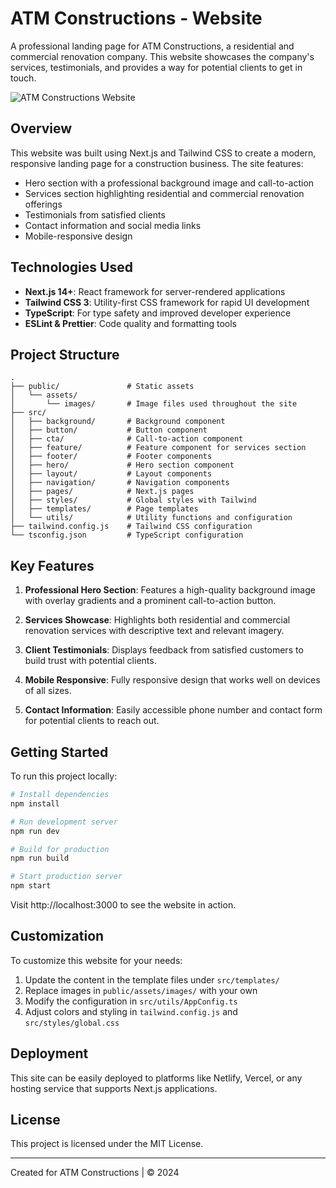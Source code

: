 # ATM Constructions - Website

A professional landing page for ATM Constructions, a residential and commercial renovation company. This website showcases the company's services, testimonials, and provides a way for potential clients to get in touch.

![ATM Constructions Website](/public/assets/images/nextjs-landing-page-banner.png)

## Overview

This website was built using Next.js and Tailwind CSS to create a modern, responsive landing page for a construction business. The site features:

- Hero section with a professional background image and call-to-action
- Services section highlighting residential and commercial renovation offerings
- Testimonials from satisfied clients
- Contact information and social media links
- Mobile-responsive design

## Technologies Used

- **Next.js 14+**: React framework for server-rendered applications
- **Tailwind CSS 3**: Utility-first CSS framework for rapid UI development
- **TypeScript**: For type safety and improved developer experience
- **ESLint & Prettier**: Code quality and formatting tools

## Project Structure

```
.
├── public/               # Static assets
│   └── assets/
│       └── images/       # Image files used throughout the site
├── src/
│   ├── background/       # Background component
│   ├── button/           # Button component
│   ├── cta/              # Call-to-action component
│   ├── feature/          # Feature component for services section
│   ├── footer/           # Footer components
│   ├── hero/             # Hero section component
│   ├── layout/           # Layout components
│   ├── navigation/       # Navigation components
│   ├── pages/            # Next.js pages
│   ├── styles/           # Global styles with Tailwind
│   ├── templates/        # Page templates
│   └── utils/            # Utility functions and configuration
├── tailwind.config.js    # Tailwind CSS configuration
└── tsconfig.json         # TypeScript configuration
```

## Key Features

1. **Professional Hero Section**: Features a high-quality background image with overlay gradients and a prominent call-to-action button.

2. **Services Showcase**: Highlights both residential and commercial renovation services with descriptive text and relevant imagery.

3. **Client Testimonials**: Displays feedback from satisfied customers to build trust with potential clients.

4. **Mobile Responsive**: Fully responsive design that works well on devices of all sizes.

5. **Contact Information**: Easily accessible phone number and contact form for potential clients to reach out.

## Getting Started

To run this project locally:

```bash
# Install dependencies
npm install

# Run development server
npm run dev

# Build for production
npm run build

# Start production server
npm start
```

Visit http://localhost:3000 to see the website in action.

## Customization

To customize this website for your needs:

1. Update the content in the template files under `src/templates/`
2. Replace images in `public/assets/images/` with your own
3. Modify the configuration in `src/utils/AppConfig.ts`
4. Adjust colors and styling in `tailwind.config.js` and `src/styles/global.css`

## Deployment

This site can be easily deployed to platforms like Netlify, Vercel, or any hosting service that supports Next.js applications.

## License

This project is licensed under the MIT License.

---

Created for ATM Constructions | © 2024